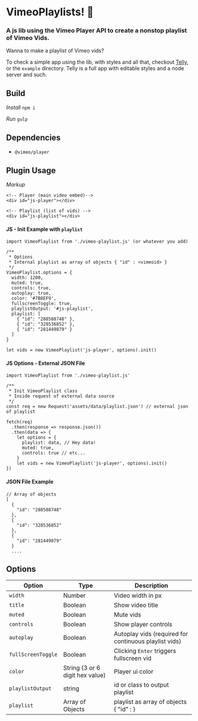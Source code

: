 # VimeoPlaylists! 📼

### A js lib using the Vimeo Player API to create a nonstop playlist of Vimeo Vids.

Wanna to make a playlist of Vimeo vids?

To check a simple app using the lib, with styles and all that, checkout [Telly](https://github.com/stephenscaff/telly), or the `example` directory. Telly is a full app with editable styles and a node server and such.


## Build

_Install_
`npm i`

_Run_
`gulp`


## Dependencies
- `@vimeo/player`


## Plugin Usage

*Markup*

```
<!-- Player (main video embed)-->
<div id="js-player"></div>

<!-- Playlist (list of vids) -->
<div id="js-playlist"></div>
```

#### JS - Init Example with `playlist`

```
import VimeoPlaylist from './vimeo-playlist.js' (or whatever you add)

/**
 * Options
 * Internal playlist as array of objects { "id" : <vimeoid> }
 */
VimeoPlaylist.options = {
  width: 1200,
  muted: true,
  controls: true,
  autoplay: true,
  color: '#7B8EF9',
  fullscreenToggle: true,
  playlistOutput: '#js-playlist',
  playlist: [
    { "id": "288588748" },
    { "id": "328536852" },
    { "id": "281449879" }
  ]
}

let vids = new VimeoPlaylist('js-player', options).init()
```

#### JS Options - External JSON File
```
import VimeoPlaylist from './vimeo-playlist.js'

/**
 * Init VimeoPlaylist class
 * Inside request of external data source
 */
const req = new Request('assets/data/playlist.json') // external json of playlist

fetch(req)
  .then(response => response.json())
  .then(data => {
    let options = {
      playlist: data, // Hey data!
      muted: true,
      controls: true // etc...
    }
    let vids = new VimeoPlaylist('js-player', options).init()
})
```

#### JSON File Example

```
// Array of objects
[
  {
    "id": "288588748"
  },
  {
    "id": "328536852"
  },
  {
    "id": "281449879"
  }
  ....
```


## Options

| Option | Type | Description |
| --- | --- | --- |
| `width` | Number | Video width in px |
| `title` | Boolean | Show video title |
| `muted` | Boolean | Mute vids |
| `controls` | Boolean | Show player controls |
| `autoplay` | Boolean | Autoplay vids (required for continuous playlist vids) |
| `fullScreenToggle` | Boolean | Clicking  `Enter` triggers fullscreen vid |
| `color` | String (3 or 6 digit hex value) | Player ui color |
| `playlistOutput` | string | id or class to output playlist |
| `playlist` | Array of Objects | playlist as array of objects { "id" : <vimeoid> } |
